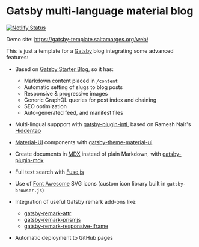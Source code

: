 # Gatsby multi-language material blog

[![Netlify Status](https://api.netlify.com/api/v1/badges/5253768b-a7bd-41d7-a27f-4f06b74adcba/deploy-status)](https://app.netlify.com/sites/laughing-ride-3c9534/deploys)

Demo site: https://gatsby-template.saltamarges.org/web/

This is just a template for a [Gatsby](https://gatsbyjs.org) blog integrating some advanced features:

- Based on [Gatsby Starter Blog](https://www.gatsbyjs.org/starters/gatsbyjs/gatsby-starter-blog/), so it has:
  - Markdown content placed in `/content`
  - Automatic setting of slugs to blog posts
  - Responsive & progressive images
  - Generic GraphQL queries for post index and chaining
  - SEO optimization
  - Auto-generated feed, and manifest files

- Multi-lingual suppport with [gatsby-plugin-intl](https://www.gatsbyjs.org/packages/gatsby-plugin-intl/), based on Ramesh Nair's [Hiddentao](https://hiddentao.com/archives/2019/05/07/building-a-multilingual-static-site-with-gatsby)

- [Material-UI](https://material-ui.com/) components with [gatsby-theme-material-ui](https://www.gatsbyjs.org/packages/gatsby-theme-material-ui/)

- Create documents in [MDX](https://github.com/mdx-js/mdx) instead of plain Markdown, with [gatsby-plugin-mdx](https://www.gatsbyjs.org/packages/gatsby-plugin-mdx/)

- Full text search with [Fuse.js](https://fusejs.io/)

- Use of [Font Awesome](https://fontawesome.com/) SVG icons (custom icon library built in `gatsby-browser.js`)

- Integration of useful Gatsby remark add-ons like:
  - [gatsby-remark-attr](https://www.gatsbyjs.org/packages/gatsby-remark-attr/)
  - [gatsby-remark-prismjs](https://www.gatsbyjs.org/packages/gatsby-remark-prismjs/)
  - [gatsby-remark-responsive-iframe](https://www.gatsbyjs.org/packages/gatsby-remark-responsive-iframe/)

- Automatic deployment to GitHub pages

